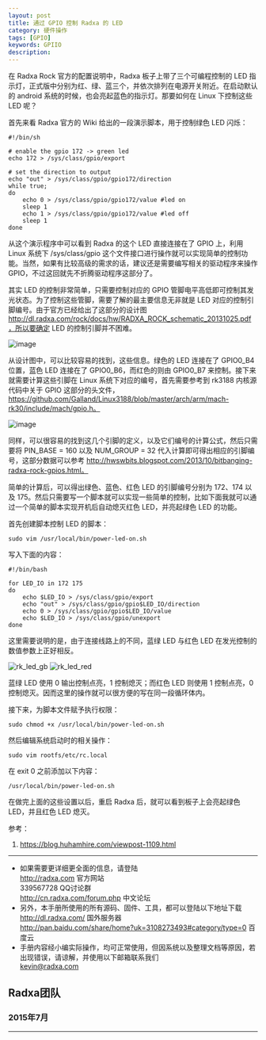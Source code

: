 ```yaml
---
layout: post
title: 通过 GPIO 控制 Radxa 的 LED
category: 硬件操作
tags: [GPIO]
keywords: GPIIO
description: 
---
```


在 Radxa Rock 官方的配置说明中，Radxa 板子上带了三个可编程控制的 LED 指示灯，正式版中分别为红、绿、蓝三个，并依次排列在电源开关附近。在启动默认的 android 系统的时候，也会亮起蓝色的指示灯。那要如何在 Linux 下控制这些 LED 呢？

首先来看 Radxa 官方的 Wiki 给出的一段演示脚本，用于控制绿色 LED 闪烁：

```
#!/bin/sh
 
# enable the gpio 172 -> green led
echo 172 > /sys/class/gpio/export
 
# set the direction to output
echo "out" > /sys/class/gpio/gpio172/direction
while true;
do
    echo 0 > /sys/class/gpio/gpio172/value #led on
    sleep 1
    echo 1 > /sys/class/gpio/gpio172/value #led off
    sleep 1
done

```

从这个演示程序中可以看到 Radxa 的这个 LED 直接连接在了 GPIO 上，利用 Linux 系统下 /sys/class/gpio 这个文件接口进行操作就可以实现简单的控制功能。当然，如果有比较高级的需求的话，建议还是需要编写相关的驱动程序来操作 GPIO，不过这回就先不折腾驱动程序这部分了。

其实 LED 的控制非常简单，只需要控制对应的 GPIO 管脚电平高低即可控制其发光状态。为了控制这些管脚，需要了解的最主要信息无非就是 LED 对应的控制引脚编号。由于官方已经给出了这部分的设计图 http://dl.radxa.com/rock/docs/hw/RADXA_ROCK_schematic_20131025.pdf，所以要确定 LED 的控制引脚并不困难。

![image](https://blog.huhamhire.com/wp-content/uploads/2014/02/rk_led_gpio.png)

从设计图中，可以比较容易的找到，这些信息。绿色的 LED 连接在了 GPIO0_B4 位置，蓝色 LED 连接在了 GPIO0_B6，而红色的则由 GPIO0_B7 来控制。接下来就需要计算这些引脚在 Linux 系统下对应的编号，首先需要参考到 rk3188 内核源代码中关于 GPIO 这部分的头文件，https://github.com/Galland/Linux3188/blob/master/arch/arm/mach-rk30/include/mach/gpio.h。

![image](https://blog.huhamhire.com/wp-content/uploads/2014/02/rk_led_pin.png)

同样，可以很容易的找到这几个引脚的定义，以及它们编号的计算公式，然后只需要将 PIN_BASE = 160 以及 NUM_GROUP = 32 代入计算即可得出相应的引脚编号，这部分数据可以参考 http://hwswbits.blogspot.com/2013/10/bitbanging-radxa-rock-gpios.html。

简单的计算后，可以得出绿色、蓝色、红色 LED 的引脚编号分别为 172、174 以及 175。然后只需要写一个脚本就可以实现一些简单的控制，比如下面我就可以通过一个简单的脚本实现开机后自动熄灭红色 LED，并亮起绿色 LED 的功能。

首先创建脚本控制 LED 的脚本：

```
sudo vim /usr/local/bin/power-led-on.sh
```

写入下面的内容：

```
#!/bin/bash
 
for LED_IO in 172 175
do
    echo $LED_IO > /sys/class/gpio/export
    echo "out" > /sys/class/gpio/gpio$LED_IO/direction
    echo 0 > /sys/class/gpio/gpio$LED_IO/value
    echo $LED_IO > /sys/class/gpio/unexport
done
```

这里需要说明的是，由于连接线路上的不同，蓝绿 LED 与红色 LED 在发光控制的数值参数上正好相反。

![rk_led_gb](https://blog.huhamhire.com/wp-content/uploads/2014/02/rk_led_gb.png)
![
rk_led_red](https://blog.huhamhire.com/wp-content/uploads/2014/02/rk_led_red.png)

蓝绿 LED 使用 0 输出控制点亮，1 控制熄灭；而红色 LED 则使用 1 控制点亮，0 控制熄灭。因而这里的操作就可以很方便的写在同一段循环体内。

接下来，为脚本文件赋予执行权限：

```
sudo chmod +x /usr/local/bin/power-led-on.sh
```

然后编辑系统启动时的相关操作：

```
sudo vim rootfs/etc/rc.local
```

在 exit 0 之前添加以下内容：

```
/usr/local/bin/power-led-on.sh
```

在做完上面的这些设置以后，重启 Radxa 后，就可以看到板子上会亮起绿色 LED，并且红色 LED 熄灭。

参考：

1. https://blog.huhamhire.com/viewpost-1109.html




--------------------------------------------------------------------
* 如果需要更详细更全面的信息，请登陆  
	http://radxa.com  						官方网站  
	339567728         						QQ讨论群  
	http://cn.radxa.com/forum.php					中文论坛  
* 另外，本手册所使用的所有源码、固件、工具，都可以登陆以下地址下载  
	http://dl.radxa.com/                             	      国外服务器  
	http://pan.baidu.com/share/home?uk=3108273493#category/type=0	 百度云  
* 手册内容经小编实际操作，均可正常使用，但因系统以及整理文档等原因，若出现错误，请谅解，并使用以下邮箱联系我们  
	kevin@radxa.com  

## Radxa团队  

### 2015年7月  
--------------------------------------------------------------------


